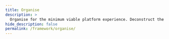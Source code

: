 ```yaml
---
title: Organise
description: >
  Organise for the minimum viable platform experience. Deconstruct the platform model into enough interventions to validate the organisation's position in the ecosystem.
hide_description: false
permalink: /framework/organise/
---
```


